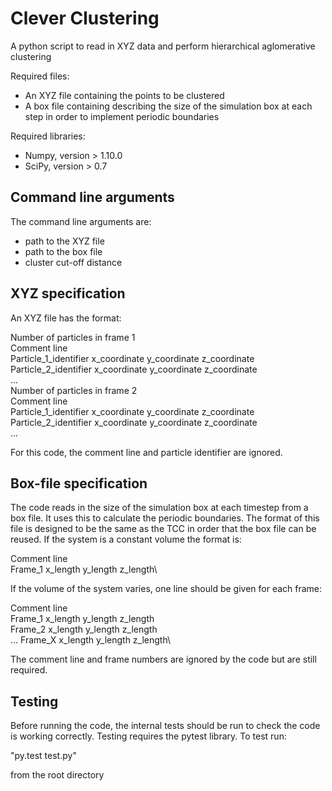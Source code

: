 # Clever Clustering
A python script to read in XYZ data and perform hierarchical aglomerative clustering

Required files:
* An XYZ file containing the points to be clustered
* A box file containing describing the size of the simulation box at each step in order to implement periodic boundaries

Required libraries:
* Numpy, version > 1.10.0
* SciPy, version > 0.7

## Command line arguments

The command line arguments are:
* path to the XYZ file
* path to the box file
* cluster cut-off distance

## XYZ specification
An XYZ file has the format:

Number of particles in frame 1 \
Comment line \
Particle_1_identifier x_coordinate y_coordinate z_coordinate\
Particle_2_identifier x_coordinate y_coordinate z_coordinate\
...\
Number of particles in frame 2\
Comment line\
Particle_1_identifier x_coordinate y_coordinate z_coordinate\
Particle_2_identifier x_coordinate y_coordinate z_coordinate\
...

For this code, the comment line and particle identifier are ignored.

## Box-file specification
The code reads in the size of the simulation box at each timestep from a box file. It uses this to calculate the periodic boundaries. The format of this file is designed to be the same as the TCC in order that the box file can be reused. If the system is a constant volume the format is:

Comment line\
Frame_1 x_length y_length z_length\

If the volume of the system varies, one line should be given for each frame:

Comment line\
Frame_1 x_length y_length z_length\
Frame_2 x_length y_length z_length\
...
Frame_X x_length y_length z_length\

The comment line and frame numbers are ignored by the code but are still required.

## Testing

Before running the code, the internal tests should be run to check the code is working correctly. Testing requires the pytest library. To test run:

"py.test test.py"
 
from the root directory
